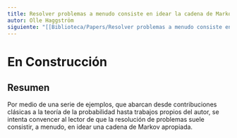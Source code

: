 ```yaml
---
title: Resolver problemas a menudo consiste en idear la cadena de Markov adecuada
autor: Olle Haggström
siguiente: "[[Biblioteca/Papers/Resolver problemas a menudo consiste en idear la cadena de Markov adecuada/Introduccion|Introduccion]]"
---
```

# En Construcción

## Resumen

Por medio de una serie de ejemplos, que abarcan desde contribuciones clásicas a la teoría de la probabilidad hasta trabajos propios del autor, se intenta convencer al lector de que la resolución de problemas suele consistir, a menudo, en idear una cadena de Markov apropiada.